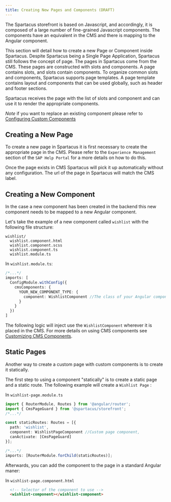 ```yaml
---
title: Creating New Pages and Components (DRAFT)
---
```


The Spartacus storefront is based on Javascript, and accordingly, it is composed of a large number of fine-grained Javascript components. The components have an equivalent in the CMS and there is mapping to the Angular component.

This section will detail how to create a new Page or Component inside Spartacus. Despite Spartacus being a Single Page Application, Spartacus still follows the concept of page. The pages in Spartacus come from the CMS. These pages are constructed with slots and components. A page contains slots, and slots contain components. To organize common slots and components, Spartacus supports page templates. A page template contains layout and components that can be used globally, such as header and footer sections.

Spartacus receives the page with the list of slots and component and can use it to render the appropriate components.

*Note* if you want to replace an existing component please refer to [Configuring Custom Components](https://sap.github.io/cloud-commerce-spartacus-storefront-docs/customizing-cms-components/#configuring-custom-components)

## Creating a New Page

To create a new page in Spartacus it is first necessary to create the appropriate page in the CMS. Please refer to the `Experience Management` section of the `SAP Help Portal` for a more details on how to do this.

Once the page exists in CMS Spartacus will pick it up automatically without any configuration. The url of the page in Spartacus will match the CMS label.

## Creating a New Component

In the case a new component has been created in the backend this new component needs to be mapped to a new Angular component.

Let's take the example of a new component called `wishlist` with the following file structure:

```
wishlist/
  wishlist.component.html
  wishlist.component.scss
  wishlist.component.ts
  wishlist.module.ts
```

In `wishlist.module.ts`:

```ts
/*...*/
imports: [
  ConfigModule.withConfig({
    cmsComponents: {
      YOUR_NEW_COMPONENT_TYPE: {
        component: WishlistComponent //The class of your Angular component
      }
    }
  })
]
```

The following logic will inject use the `WishlistComponent` wherever it is placed in the CMS. For more details on using CMS components see [Customizing CMS Components](https://sap.github.io/cloud-commerce-spartacus-storefront-docs/customizing-cms-components).

## Static Pages

Another way to create a custom page with custom components is to create it statically.

The first step to using a component "statically" is to create a static page and a static route. The following example will create a `Wishlist Page` :

In `wishlist-page.module.ts`
```ts
import { RouterModule, Routes } from '@angular/router';
import { CmsPageGuard } from '@spartacus/storefront';
/*...*/

const staticRoutes: Routes = [{
  path: 'wishlist',
  component: WishlistPageComponent //Custom page component,
  canActivate: [CmsPageGuard]
}];

/*...*/
imports: [RouterModule.forChild(staticRoutes)];
```

Afterwards, you can add the component to the page in a standard Angular maner:

In `wishlist-page.component.html`
```html
  <!-- Selector of the component to use -->
  <wishlist-component></wishlist-component>
```


